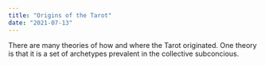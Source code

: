 ```yaml
---
title: "Origins of the Tarot"
date: "2021-07-13"
---
```


There are many theories of how and where the Tarot originated. One theory is that it is a set of archetypes prevalent in the collective subconcious.
